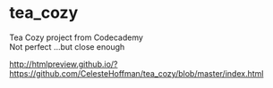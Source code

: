 # tea_cozy
Tea Cozy project from Codecademy
<br> Not perfect ...but close enough

http://htmlpreview.github.io/?https://github.com/CelesteHoffman/tea_cozy/blob/master/index.html
